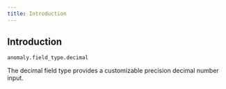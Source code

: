 ```yaml
---
title: Introduction
---
```


## Introduction

`anomaly.field_type.decimal`

The decimal field type provides a customizable precision decimal number input.
